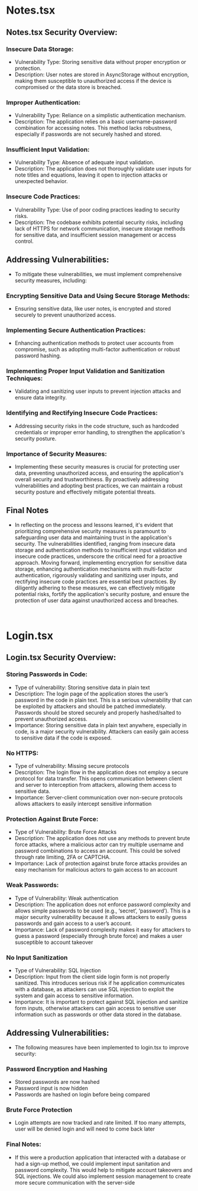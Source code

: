 # Notes.tsx

## Notes.tsx Security Overview:

### Insecure Data Storage:
- Vulnerability Type: Storing sensitive data without proper encryption or protection.
- Description: User notes are stored in AsyncStorage without encryption, making them susceptible to unauthorized access if the device is compromised or the data store is breached.

### Improper Authentication:
- Vulnerability Type: Reliance on a simplistic authentication mechanism.
- Description: The application relies on a basic username-password combination for accessing notes. This method lacks robustness, especially if passwords are not securely hashed and stored.

### Insufficient Input Validation:
-  Vulnerability Type: Absence of adequate input validation.
- Description: The application does not thoroughly validate user inputs for note titles and equations, leaving it open to injection attacks or unexpected behavior.

### Insecure Code Practices:
- Vulnerability Type: Use of poor coding practices leading to security risks.
- Description: The codebase exhibits potential security risks, including lack of HTTPS for network communication, insecure storage methods for sensitive data, and insufficient session management or access control.

## Addressing Vulnerabilities: 
- To mitigate these vulnerabilities, we must implement comprehensive security measures, including:

### Encrypting Sensitive Data and Using Secure Storage Methods: 
- Ensuring sensitive data, like user notes, is encrypted and stored securely to prevent unauthorized access.
### Implementing Secure Authentication Practices:
- Enhancing authentication methods to protect user accounts from compromise, such as adopting multi-factor authentication or robust password hashing.
### Implementing Proper Input Validation and Sanitization Techniques:
- Validating and sanitizing user inputs to prevent injection attacks and ensure data integrity.
### Identifying and Rectifying Insecure Code Practices:
- Addressing security risks in the code structure, such as hardcoded credentials or improper error handling, to strengthen the application's security posture.

### Importance of Security Measures: 
- Implementing these security measures is crucial for protecting user data, preventing unauthorized access, and ensuring the application's overall security and trustworthiness. By proactively addressing vulnerabilities and adopting best practices, we can maintain a robust security posture and effectively mitigate potential threats.

## Final Notes
- In reflecting on the process and lessons learned, it's evident that prioritizing comprehensive security measures is paramount to safeguarding user data and maintaining trust in the application's security. The vulnerabilities identified, ranging from insecure data storage and authentication methods to insufficient input validation and insecure code practices, underscore the critical need for a proactive approach. Moving forward, implementing encryption for sensitive data storage, enhancing authentication mechanisms with multi-factor authentication, rigorously validating and sanitizing user inputs, and rectifying insecure code practices are essential best practices. By diligently adhering to these measures, we can effectively mitigate potential risks, fortify the application's security posture, and ensure the protection of user data against unauthorized access and breaches.
<br/>

# Login.tsx

## Login.tsx Security Overview:

### Storing Passwords in Code:
- Type of vulnerability: Storing sensitive data in plain text
- Description: The login page of the application stores the user’s password in the code in plain text. This is a serious vulnerability that can be exploited by attackers and should be patched immediately. Passwords should be stored securely and properly hashed/salted to prevent unauthorized access.
- Importance: Storing sensitive data in plain text anywhere, especially in code, is a major security vulnerability. Attackers can easily gain access to sensitive data if the code is exposed.

### No HTTPS:
- Type of vulnerability: Missing secure protocols
- Description: The login flow in the application does not employ a secure protocol for data transfer. This opens communication between client and server to interception from attackers, allowing them access to sensitive data.
- Importance: Server-client communication over non-secure protocols allows attackers to easily intercept sensitive information

### Protection Against Brute Force:
- Type of Vulnerability: Brute Force Attacks
- Description: The application does not use any methods to prevent brute force attacks, where a malicious actor can try multiple username and password combinations to access an account. This could be solved through rate limiting, 2FA or CAPTCHA.
- Importance: Lack of protection against brute force attacks provides an easy mechanism for malicious actors to gain access to an account

### Weak Passwords:
- Type of Vulnerability: Weak authentication
- Description: The application does not enforce password complexity and allows simple passwords to be used (e.g., ‘secret’, ‘password’). This is a major security vulnerability because it allows attackers to easily guess passwords and gain access to a user’s account.
- Importance: Lack of password complexity makes it easy for attackers to guess a password (especially through brute force) and makes a user susceptible to account takeover

### No Input Sanitization
- Type of Vulnerability: SQL Injection
- Description: Input from the client side login form is not properly sanitized. This introduces serious risk if he application communicates with a database, as attackers can use SQL injection to exploit the system and gain access to sensitive information.
- Importance: It is important to protect against SQL injection and sanitize form inputs, otherwise attackers can gain access to sensitive user information such as passwords or other data stored in the database.

## Addressing Vulnerabilities:
- The following measures have been implemented to login.tsx to improve security:

### Password Encryption and Hashing
- Stored passwords are now hashed
- Password input is now hidden
- Passwords are hashed on login before being compared

### Brute Force Protection
- Login attempts are now tracked and rate limited. If too many attempts, user will be denied login and will need to come back later

### Final Notes:
- If this were a production application that interacted with a database or had a sign-up method, we could implement input sanitation and password complexity. This would help to mitigate account takeovers and SQL injections. We could also implement session management to create more secure communication with the server-side
  

